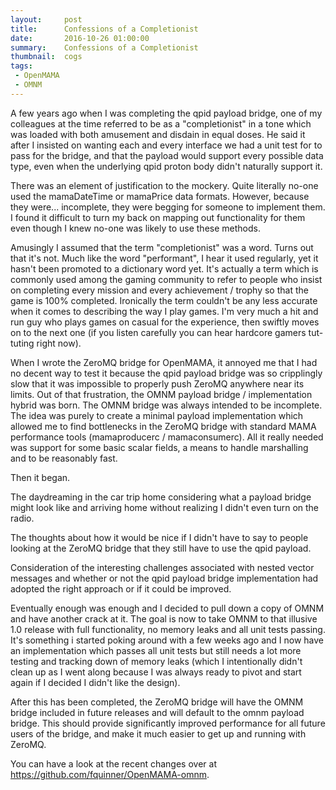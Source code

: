 ```yaml
---
layout:     post
title:      Confessions of a Completionist
date:       2016-10-26 01:00:00
summary:    Confessions of a Completionist
thumbnail:  cogs
tags:
 - OpenMAMA
 - OMNM
---
```


A few years ago when I was completing the qpid payload bridge, one of my colleagues at the time referred to be as a "completionist" in a tone which was loaded with both amusement and disdain in equal doses. He said it after I insisted on wanting each and every interface we had a unit test for to pass for the bridge, and that the payload would support every possible data type, even when the underlying qpid proton body didn't naturally support it.

There was an element of justification to the mockery. Quite literally no-one used the mamaDateTime or mamaPrice data formats. However, because they were... incomplete, they were begging for someone to implement them. I found it difficult to turn my back on mapping out functionality for them even though I knew no-one was likely to use these methods.

Amusingly I assumed that the term "completionist" was a word. Turns out that it's not. Much like the word "performant", I hear it used regularly, yet it hasn't been promoted to a dictionary word yet. It's actually a term which is commonly used among the gaming community to refer to people who insist on completing every mission and every achievement / trophy so that the game is 100% completed. Ironically the term couldn't be any less accurate when it comes to describing the way I play games. I'm very much a hit and run guy who plays games on casual for the experience, then swiftly moves on to the next one (if you listen carefully you can hear hardcore gamers tut-tuting right now).

When I wrote the ZeroMQ bridge for OpenMAMA, it annoyed me that I had no decent way to test it because the qpid payload bridge was so cripplingly slow that it was impossible to properly push ZeroMQ anywhere near its limits. Out of that frustration, the OMNM payload bridge / implementation hybrid was born. The OMNM bridge was always intended to be incomplete. The idea was purely to create a minimal payload implementation which allowed me to find bottlenecks in the ZeroMQ bridge with standard MAMA performance tools (mamaproducerc / mamaconsumerc). All it really needed was support for some basic scalar fields, a means to handle marshalling and to be reasonably fast.

Then it began.

The daydreaming in the car trip home considering what a payload bridge might look like and arriving home without realizing I didn't even turn on the radio.

The thoughts about how it would be nice if I didn't have to say to people looking at the ZeroMQ bridge that they still have to use the qpid payload.

Consideration of the interesting challenges associated with nested vector messages and whether or not the qpid payload bridge implementation had adopted the right approach or if it could be improved.

Eventually enough was enough and I decided to pull down a copy of OMNM and have another crack at it. The goal is now to take OMNM to that illusive 1.0 release with full functionality, no memory leaks and all unit tests passing. It's something i started poking around with a few weeks ago and I now have an implementation which passes all unit tests but still needs a lot more testing and tracking down of memory leaks (which I intentionally didn't clean up as I went along because I was always ready to pivot and start again if I decided I didn't like the design).

After this has been completed, the ZeroMQ bridge will have the OMNM bridge included in future releases and will default to the omnm payload bridge. This should provide significantly improved performance for all future users of the bridge, and make it much easier to get up and running with ZeroMQ.

You can have a look at the recent changes over at https://github.com/fquinner/OpenMAMA-omnm.